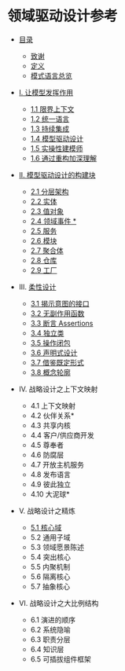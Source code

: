# 领域驱动设计参考

- [目录](README.md)
  - [致谢](cn_0.1_acknowledgement.md)  
  - [定义](cn_0.2_definitions.md)  
  - [模式语言总览](cn_0.3_pattern_language_overview.md)  

- [I. 让模型发挥作用](cn_1.0_putting_the_model_to_work.md)
  - [1.1 限界上下文](cn_1.1_bounted_context.md)
  - [1.2 统一语言](cn_1.2_ubiquitous_language.md)
  - [1.3 持续集成](cn_1.3_continuous_integration.md)
  - [1.4 模型驱动设计](cn_1.4_model_driven_design.md)
  - [1.5 实操性建模师](cn_1.5_hands_on_modlers.md)
  - [1.6 通过重构加深理解](cn_1.6_refactoring_toward_deeper_insight.md)

- [II. 模型驱动设计的构建块](cn_2.0_building_blocks_of_a_model_driven_design.md)  
  - [2.1 分层架构](cn_2.1_layered_architecture.md)  
  - [2.2 实体](cn_2.2_entities.md)
  - [2.3 值对象](cn_2.3_value_objects.md)
  - [2.4 领域事件 *](cn_2.4_domain_events.md)  
  - [2.5 服务](cn_2.5_services.md)  
  - [2.6 模块](cn_2.6_modules.md)  
  - [2.7 聚合体](cn_2.7_aggregate.md)  
  - [2.8 仓库](cn_2.8_repositories.md)  
  - [2.9 工厂](cn_2.9_factories.md)

- III. [柔性设计](cn_3.0_supple_design.md)
  - [3.1 揭示意图的接口](cn_3.1_intention_revealing_interfaces.md)
  - [3.2 无副作用函数](cn_3.2_side_effect_ree_functions.md)
  - [3.3 断言 Assertions](cn_3.3_assertions.md)  
  - [3.4 独立类](cn_3.4_standalone_classes.md)
  - [3.5 操作闭包](cn_3.5_closure_of_operations.md)
  - [3.6 声明式设计](cn_3.6_declarative_design.md)
  - [3.7 借鉴既定形式](cn_3.7_drawing_on_established_formalisms.md)
  - [3.8 概念轮廓](cn_3.8_conceptual_contours.md)

- IV. 战略设计之上下文映射

  - 4.1 上下文映射  
  - 4.2 伙伴关系*  
  - 4.3 共享内核  
  - 4.4 客户/供应商开发  
  - 4.5 尊奉者
  - 4.6 防腐层
  - 4.7 开放主机服务
  - 4.8 发布语言  
  - 4.9 彼此独立  
  - 4.10 大泥球*  

- V. 战略设计之精炼

  - [5.1 核心域](cn_5.1_core_domain.md)
  - 5.2 通用子域  
  - 5.3 领域愿景陈述  
  - 5.4 突出核心
  - 5.5 内聚机制
  - 5.6 隔离核心  
  - 5.7 抽象核心  

- VI. 战略设计之大比例结构

  - 6.1 演进的顺序  
  - 6.2 系统隐喻  
  - 6.3 职责分层  
  - 6.4 知识层  
  - 6.5 可插拔组件框架  
